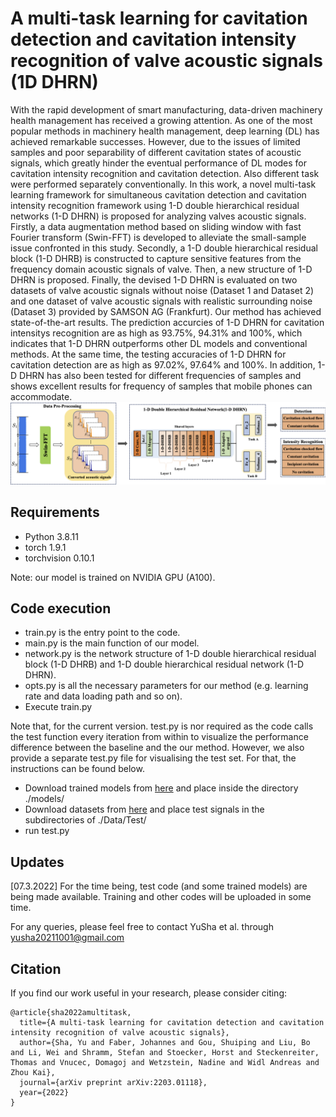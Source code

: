 # A multi-task learning for cavitation detection and cavitation intensity recognition of valve acoustic signals (1D DHRN)
With the rapid development of smart manufacturing, data-driven machinery health management has received a growing attention. As one of the most popular methods in machinery health management, deep learning (DL) has achieved remarkable successes. However, due to the issues of limited samples and poor separability of different cavitation states of acoustic signals, which greatly hinder the eventual performance of DL modes for cavitation intensity recognition and cavitation detection. Also different task were performed separately conventionally. In this work, a novel multi-task learning framework for simultaneous cavitation detection and  cavitation intensity recognition framework using 1-D double hierarchical residual networks (1-D DHRN) is proposed for analyzing valves acoustic signals. Firstly, a data augmentation method based on sliding window with fast Fourier transform (Swin-FFT) is developed to alleviate the small-sample issue confronted in this study. Secondly, a 1-D double hierarchical residual block (1-D DHRB) is constructed to capture sensitive features from the frequency domain acoustic signals of valve. Then, a new structure of 1-D DHRN is proposed. Finally, the devised 1-D DHRN is evaluated on two datasets of valve acoustic signals without noise (Dataset 1 and Dataset 2) and one dataset of valve acoustic signals with realistic surrounding noise (Dataset 3) provided by SAMSON AG (Frankfurt). Our method has achieved state-of-the-art results. The prediction accurcies of 1-D DHRN for cavitation intensitys recognition are as high as 93.75%, 94.31% and 100%, which indicates that 1-D DHRN outperforms other DL models and conventional methods. At the same time, the testing accuracies of 1-D DHRN for cavitation detection are as high as 97.02%, 97.64% and 100%. In addition, 1-D DHRN has also been tested for different frequencies of samples and shows excellent results for frequency of samples that mobile phones can accommodate.
![img1](https://github.com/CavitationDetection/1-D-DHRN/blob/main/figs/1-D%20DHRN.png)
## Requirements

- Python 3.8.11
- torch 1.9.1
- torchvision 0.10.1

Note: our model is trained on NVIDIA GPU (A100).

## Code execution

- train.py is the entry point to the code.
- main.py is the main function of our model.
- network.py is the network structure of 1-D double hierarchical residual block (1-D DHRB) and 1-D double hierarchical residual network (1-D DHRN).
- opts.py is all the necessary parameters for our method (e.g. learning rate and data loading path and so on).
- Execute train.py

Note that, for the current version. test.py is nor required as the code calls the test function every iteration from within to visualize the performance difference between the baseline and the our method. However, we also provide a separate test.py file for visualising the test set. For that, the instructions can be found below.

- Download trained models from [here](https://drive.google.com/drive/folders/1ye8Vev8_fdMvdfHr5FIFSb5tcwtYHlnv) and place inside the directory ./models/
- Download datasets from [here](https://drive.google.com/drive/folders/1eejPrqM2hWPxSfb0gUhu-F4FD0rhO7sp?usp=sharing) and place test signals in the subdirectories of ./Data/Test/
- run test.py


## Updates

[07.3.2022] For the time being, test code (and some trained models) are being made available. Training and other codes will be uploaded in some time.

For any queries, please feel free to contact YuSha et al. through yusha20211001@gmail.com

## Citation
If you find our work useful in your research, please consider citing:
```
@article{sha2022amultitask,
  title={A multi-task learning for cavitation detection and cavitation intensity recognition of valve acoustic signals},
  author={Sha, Yu and Faber, Johannes and Gou, Shuiping and Liu, Bo and Li, Wei and Shramm, Stefan and Stoecker, Horst and Steckenreiter, Thomas and Vnucec, Domagoj and Wetzstein, Nadine and Widl Andreas and Zhou Kai},
  journal={arXiv preprint arXiv:2203.01118},
  year={2022}
}
```
